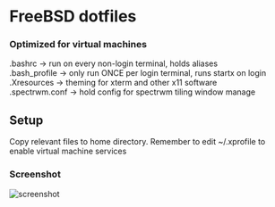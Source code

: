 # FreeBSD dotfiles
### Optimized for virtual machines

.bashrc -> run on every non-login terminal, holds aliases <br>
.bash_profile -> only run ONCE per login terminal, runs startx on login <br>
.Xresources -> theming for xterm and other x11 software <br>
.spectrwm.conf -> hold config for spectrwm tiling window manage <br>


## Setup
Copy relevant files to home directory.
Remember to edit ~/.xprofile to enable virtual machine services


### Screenshot
![screenshot](https://github.com/Notiee/dotfiles-freebsd/screenshots/blob/main/sshot.png?raw=true)
